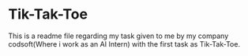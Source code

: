 # Tik-Tak-Toe

This is a readme file regarding my task given to me by my company codsoft(Where i work as an AI Intern) with the first task as Tik-Tak-Toe.
